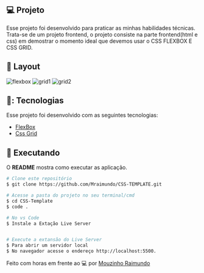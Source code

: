 ## 💻 Projeto

Esse projeto foi desenvolvido para praticar as minhas habilidades técnicas. Trata-se de um projeto frontend, o projeto consiste na parte frontend(html e css) em demostrar o  momento ideal que devemos usar o CSS FLEXBOX E CSS GRID.

## 🎨 Layout

![flexbox](https://user-images.githubusercontent.com/53385345/164245396-209bb79c-4aaa-4806-b324-560433d35a8e.png)
![grid1](https://user-images.githubusercontent.com/53385345/164245634-dd592c63-345f-49d7-bd71-efab05405d4c.png)
![grid2](https://user-images.githubusercontent.com/53385345/164245695-bcb78084-5fb9-4818-9a0a-a7e2162c8405.png)

## 🥉: Tecnologias

Esse projeto foi desenvolvido com as seguintes tecnologias:

- [FlexBox](https://developer.mozilla.org/pt-BR/docs/Web/CSS/CSS_Flexible_Box_Layout/Basic_Concepts_of_Flexbox)
- [Css Grid](https://developer.mozilla.org/pt-BR/docs/Web/CSS/CSS_Grid_Layout/Basic_Concepts_of_Grid_Layout)



## :notebook: Executando

O **README** mostra como executar as aplicação.

```bash
# Clone este repositório
$ git clone https://github.com/Mraimundo/CSS-TEMPLATE.git

# Acesse a pasta do projeto no seu terminal/cmd
$ cd CSS-Template
$ code .

# No vs Code
$ Instale a Extação Live Server


# Execute a extansão do Live Server
$ Para abrir um servidor local 
$ No navegador acesse o endereço http://localhost:5500.

```

Feito com horas em frente ao :computer: por [Mouzinho Raimundo](https://www.linkedin.com/in/mouzinho-raimundo/)

